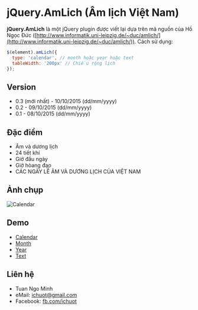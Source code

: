 jQuery.AmLich (Âm lịch Việt Nam)
======
**jQuery.AmLich** là một jQuery plugin được viết lại dựa trên mã nguồn của Hồ Ngọc Đức ([http://www.informatik.uni-leipzig.de/~duc/amlich/](http://www.informatik.uni-leipzig.de/~duc/amlich/)). Cách sử dụng:

```javascript
$(element).amLich({
  type: 'calendar', // month hoặc year hoặc text
  tableWidth: '200px' // Chiều rộng lịch
});
```
## Version
 * 0.3 (mới nhất) - 10/10/2015 (dd/mm/yyyy)
 * 0.2 - 09/10/2015 (dd/mm/yyyy)
 * 0.1 - 08/10/2015 (dd/mm/yyyy)
 
## Đặc điểm
 * Âm và dương lịch
 * 24 tiết khí
 * Giờ đầu ngày
 * Giờ hòang đạo
 * CÁC NGÀY LỄ ÂM VÀ DƯƠNG LỊCH CỦA VIỆT NAM  

## Ảnh chụp
 ![Calendar](http://ichuot.github.io/data/2015-10-10.png)

## Demo
 * [Calendar](http://ichuot.github.io/data/jquery-amlich-examples/calendar.html)
 * [Month](http://ichuot.github.io/data/jquery-amlich-examples/month.html)
 * [Year](http://ichuot.github.io/data/jquery-amlich-examples/year.html)
 * [Text](http://ichuot.github.io/data/jquery-amlich-examples/text.html)

## Liên hệ
 * Tuan Ngo Minh
 * eMail: ichuot@gmail.com
 * Facebook: [fb.com/ichuot](https://fb.com/ichuot)
